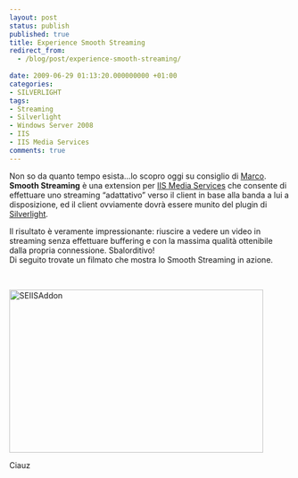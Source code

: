 ```yaml
---
layout: post
status: publish
published: true
title: Experience Smooth Streaming
redirect_from: 
  - /blog/post/experience-smooth-streaming/
  
date: 2009-06-29 01:13:20.000000000 +01:00
categories:
- SILVERLIGHT
tags:
- Streaming
- Silverlight
- Windows Server 2008
- IIS
- IIS Media Services
comments: true
---
```

<p>Non so da quanto tempo esista&hellip;lo scopro oggi su consiglio di <a rel="nofollow" target="_blank" href="http://blogs.aspitalia.com/cradle">Marco</a>. <strong>Smooth Streaming</strong> &egrave; una extension per <a rel="nofollow" target="_blank" href="http://www.iis.net/getstarted/IntegratedMediaPlatform">IIS Media Services</a> che consente di effettuare uno streaming &ldquo;adattativo&rdquo; verso il client in base alla banda a lui a disposizione, ed il client ovviamente dovr&agrave; essere munito del plugin di <a rel="nofollow" target="_blank" href="http://silverlight.net/">Silverlight</a>.</p>
<p>Il risultato &egrave; veramente impressionante: riuscire a vedere un video in streaming senza effettuare buffering e con la massima qualit&agrave; ottenibile dalla propria connessione. Sbalorditivo! <br />
Di seguito trovate un filmato che mostra lo Smooth Streaming in azione.</p>
<p>&nbsp;</p>
<p><a rel="nofollow" target="_blank" href="http://www.iis.net/media/experiencesmoothstreaming"><img title="SEIISAddon" border="0" alt="SEIISAddon" width="455" height="292" style="border-right-width: 0px; display: inline; border-top-width: 0px; border-bottom-width: 0px; border-left-width: 0px" src="http://imperugo.tostring.it/Content/Uploaded/image/SEIISAddon_3.png" /></a></p>
<p>Ciauz</p>
